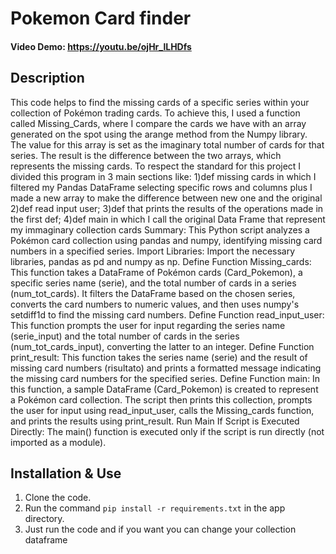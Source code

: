 # Pokemon Card finder
#### Video Demo: https://youtu.be/ojHr_lLHDfs

## Description
This code helps to find the missing cards of a specific series within your collection of Pokémon trading cards. To achieve this, I used a function called Missing_Cards, where I compare the cards we have with an array generated on the spot using the arange method from the Numpy library. The value for this array is set as the imaginary total number of cards for that series. The result is the difference between the two arrays, which represents the missing cards.
To respect the standard for this project I divided this program in 3 main sections like:
1)def missing cards in which I filtered my Pandas DataFrame selecting specific rows and columns plus I made a new array to make the difference between new one and the original
2)def read input user;
3)def that prints the results of the operations made in the first def;
4)def main in which I call the original Data Frame that represent my immaginary collection cards
Summary:
This Python script analyzes a Pokémon card collection using pandas and numpy, identifying missing card numbers in a specified series.
Import Libraries: Import the necessary libraries, pandas as pd and numpy as np.
Define Function Missing_cards: This function takes a DataFrame of Pokémon cards (Card_Pokemon), a specific series name (serie), and the total number of cards in a series (num_tot_cards). It filters the DataFrame based on the chosen series, converts the card numbers to numeric values, and then uses numpy's setdiff1d to find the missing card numbers.
Define Function read_input_user: This function prompts the user for input regarding the series name (serie_input) and the total number of cards in the series (num_tot_cards_input), converting the latter to an integer.
Define Function print_result: This function takes the series name (serie) and the result of missing card numbers (risultato) and prints a formatted message indicating the missing card numbers for the specified series.
Define Function main: In this function, a sample DataFrame (Card_Pokemon) is created to represent a Pokémon card collection. The script then prints this collection, prompts the user for input using read_input_user, calls the Missing_cards function, and prints the results using print_result.
Run Main If Script is Executed Directly: The main() function is executed only if the script is run directly (not imported as a module).
## Installation & Use
1. Clone the code.
2. Run the command `pip install -r requirements.txt` in the app directory.
3. Just run the code and if you want you can change your collection dataframe
